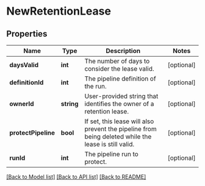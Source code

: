 # NewRetentionLease

## Properties
Name | Type | Description | Notes
------------ | ------------- | ------------- | -------------
**daysValid** | **int** | The number of days to consider the lease valid. | [optional] 
**definitionId** | **int** | The pipeline definition of the run. | [optional] 
**ownerId** | **string** | User-provided string that identifies the owner of a retention lease. | [optional] 
**protectPipeline** | **bool** | If set, this lease will also prevent the pipeline from being deleted while the lease is still valid. | [optional] 
**runId** | **int** | The pipeline run to protect. | [optional] 

[[Back to Model list]](../README.md#documentation-for-models) [[Back to API list]](../README.md#documentation-for-api-endpoints) [[Back to README]](../README.md)


